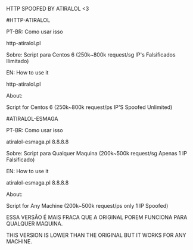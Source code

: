 HTTP SPOOFED BY ATIRALOL <3


#HTTP-ATIRALOL


PT-BR: Como usar isso

http-atiralol.pl <site> <threads> <sockets> <start ip> <end ip> <port>


Sobre: Script para Centos 6 (250k~800k request/sg IP's Falsificados Ilimitado)


EN: How to use it

http-atiralol.pl <site> <threads> <sockets> <start ip> <end ip> <port>


About:

Script for Centos 6 (250k~800k request/ps IP'S Spoofed Unlimited)


#ATIRALOL-ESMAGA


PT-BR: Como usar isso

atiralol-esmaga.pl <site> <threads> <sockets> 8.8.8.8


Sobre: Script para Qualquer Maquina (200k~500k request/sg Apenas 1 IP Falsificado)


EN: How to use it

atiralol-esmaga.pl <site> <threads> <sockets> 8.8.8.8


About:

Script for Any Machine (200k~500k request/ps only 1 IP Spoofed)


ESSA VERSÃO É MAIS FRACA QUE A ORIGINAL POREM FUNCIONA PARA QUALQUER MAQUINA.

THIS VERSION IS LOWER THAN THE ORIGINAL BUT IT WORKS FOR ANY MACHINE.
